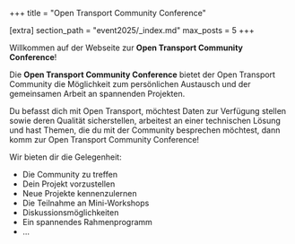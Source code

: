 +++
title = "Open Transport Community Conference"

[extra]
section_path = "event2025/_index.md"
max_posts = 5
+++

Willkommen auf der Webseite zur **Open Transport Community Conference**!

Die **Open Transport Community Conference** bietet der Open Transport Community die Möglichkeit zum persönlichen Austausch und der gemeinsamen Arbeit an spannenden Projekten.

Du befasst dich mit Open Transport, möchtest Daten zur Verfügung stellen sowie deren Qualität sicherstellen, arbeitest an einer technischen Lösung und hast Themen, die du mit der Community besprechen möchtest, dann komm zur Open Transport Community Conference!

Wir bieten dir die Gelegenheit:

* Die Community zu treffen
* Dein Projekt vorzustellen
* Neue Projekte kennenzulernen
* Die Teilnahme an Mini-Workshops
* Diskussionsmöglichkeiten
* Ein spannendes Rahmenprogramm
* …
